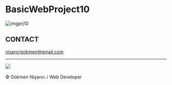 # BasicWebProject10
![imgprj10](https://user-images.githubusercontent.com/91744618/139094296-2e981774-113c-4062-8267-229aa268eb7f.png)

<h2> CONTACT </h2>
<a href = "http://www.gmail.com" > nisancigokmen@gmail.com</a> <br>
<hr>
<div>
<img src="https://media2.giphy.com/media/h3u7w8BR07IHDsnzQw/giphy.gif?cid=ecf05e47uh98qt2h4hh8me1asuhxcsl06paahxu4e3e0e4ml&rid=giphy.gif&ct=g">
  
  
  
  

</div><br>
&copy; Gökmen Nişancı / Web Developer
